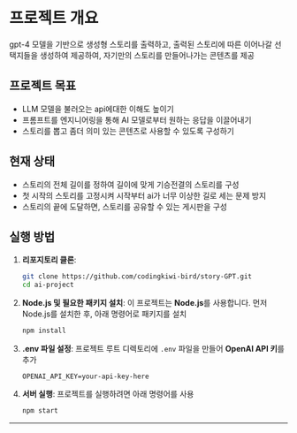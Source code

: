 # 프로젝트 개요

gpt-4 모델을 기반으로 생성형 스토리를 출력하고, 출력된 스토리에 따른 이어나갈 선택지들을 생성하여 제공하여, 자기만의 스토리를 만들어나가는 콘텐츠를 제공


## 프로젝트 목표

- LLM 모델을 불러오는 api에대한 이해도 높이기
- 프롬프트를 엔지니어링을 통해 AI 모델로부터 원하는 응답을 이끌어내기
- 스토리를 뽑고 좀더 의미 있는 콘텐츠로 사용할 수 있도록 구성하기


## 현재 상태

- 스토리의 전체 길이를 정하여 길이에 맞게 기승전결의 스토리를 구성
- 첫 시작의 스토리를 고정시켜 시작부터 ai가 너무 이상한 길로 세는 문제 방지
- 스토리의 끝에 도달하면, 스토리를 공유할 수 있는 게시판을 구성

  

## 실행 방법

1. **리포지토리 클론**:
    ```bash
    git clone https://github.com/codingkiwi-bird/story-GPT.git
    cd ai-project
    ```

2. **Node.js 및 필요한 패키지 설치**:
    이 프로젝트는 **Node.js**를 사용합니다. 먼저 Node.js를 설치한 후, 아래 명령어로 패키지를 설치
    ```bash
    npm install
    ```

3. **.env 파일 설정**:
    프로젝트 루트 디렉토리에 `.env` 파일을 만들어 **OpenAI API 키**를 추가
    ```
    OPENAI_API_KEY=your-api-key-here
    ```

4. **서버 실행**:
    프로젝트를 실행하려면 아래 명령어를 사용
    ```bash
    npm start
    ```

---

